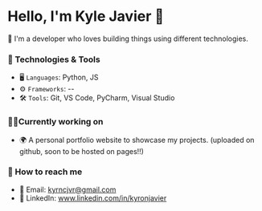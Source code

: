 # Hello, I'm Kyle Javier 👋

👀 I'm a developer who loves building things using different technologies.


### 🔧 Technologies & Tools
- 🖥️ `Languages`: Python, JS
- ⚙️ `Frameworks`: --
- 🛠️ `Tools`: Git, VS Code, PyCharm, Visual Studio

### 👨‍💻Currently working on
- 🌍 A personal portfolio website to showcase my projects. (uploaded on github, soon to be hosted on pages!!)

### 🚀 How to reach me
- 📧 Email: kyrncjvr@gmail.com
- 🔗 LinkedIn: www.linkedin.com/in/kyronjavier

